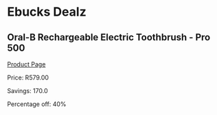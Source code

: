 
# Ebucks Dealz
## Oral-B Rechargeable Electric Toothbrush - Pro 500
[Product Page](https://www.ebucks.com/web/shop/productSelected.do?prodId=1173539316&catId=375509364)

Price: R579.00

Savings: 170.0

Percentage off: 40%
	